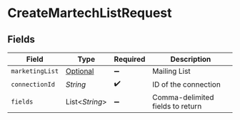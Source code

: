 # CreateMartechListRequest


## Fields

| Field                                                           | Type                                                            | Required                                                        | Description                                                     |
| --------------------------------------------------------------- | --------------------------------------------------------------- | --------------------------------------------------------------- | --------------------------------------------------------------- |
| `marketingList`                                                 | [Optional<MarketingList>](../../models/shared/MarketingList.md) | :heavy_minus_sign:                                              | Mailing List                                                    |
| `connectionId`                                                  | *String*                                                        | :heavy_check_mark:                                              | ID of the connection                                            |
| `fields`                                                        | List<*String*>                                                  | :heavy_minus_sign:                                              | Comma-delimited fields to return                                |